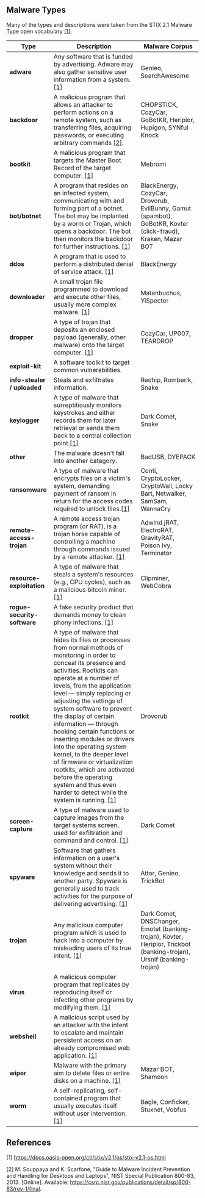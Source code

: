 ## Malware Types
Many of the types and descriptions were taken from the STIX 2.1 Malware Type open vocabulary [[1]](#1).

|Type|Description|Malware Corpus|
|----|-----------|--------------|
|**adware**|Any software that is funded by advertising. Adware may also gather sensitive user information from a system. [[1]](#1)|Genieo, SearchAwesome|
|**backdoor**|A malicious program that allows an attacker to perform actions on a remote system, such as transferring files, acquiring passwords, or executing arbitrary commands [[2]](#2).|CHOPSTICK, CozyCar, GoBotKR, Heriplor, Hupigon, SYNful Knock|
|**bootkit**|A malicious program that targets the Master Boot Record of the target computer. [[1]](#1)|Mebromi|
|**bot/botnet**|A program that resides on an infected system, communicating with and forming part of a botnet. The bot may be implanted by a worm or Trojan, which opens a backdoor. The bot then monitors the backdoor for further instructions. [[1]](#1)|BlackEnergy, CozyCar, Drovorub, EvilBunny, Gamut (spambot), GoBotKR, Kovter (click-fraud), Kraken, Mazar BOT| 
|**ddos**|A program that is used to perform a distributed denial of service attack. [[1]](#1)|BlackEnergy|
|**downloader**|A small trojan file programmed to download and execute other files, usually more complex malware. [[1]](#1)|Matanbuchus, YiSpecter|
|**dropper**|A type of trojan that deposits an enclosed payload (generally, other malware) onto the target computer. [[1]](#1)|CozyCar, UP007, TEARDROP|
|**exploit-kit**|A software toolkit to target common vulnerabilities.||
|**info-stealer / uploaded**|Steals and exfiltrates information.|Redhip, Romberik, Snake|
|**keylogger**|A type of malware that surreptitiously monitors keystrokes and either records them for later retrieval or sends them back to a central collection point.[[1]](#1)|Dark Comet, Snake|
|**other**|The malware doesn't fall into another catagory.|BadUSB, DYEPACK|
|**ransomware**|A type of malware that encrypts files on a victim's system, demanding payment of ransom in return for the access codes required to unlock files.[[1]](#1)|Conti, CryptoLocker, CryptoWall, Locky Bart, Netwalker, SamSam, WannaCry|
|**remote-access-trojan**|A remote access trojan program (or RAT), is a trojan horse capable of controlling a machine through commands issued by a remote attacker. [[1]](#1)|Adwind jRAT, ElectroRAT, GravityRAT, Poison Ivy, Terminator| 
|**resource-exploitation**|A type of malware that steals a system's resources (e.g., CPU cycles), such as a malicious bitcoin miner.[[1]](#1)|Clipminer, WebCobra|
|**rogue-security-software**|A fake security product that demands money to clean phony infections. [[1]](#1)||
|**rootkit**|A type of malware that hides its files or processes from normal methods of monitoring in order to conceal its presence and activities. Rootkits can operate at a number of levels, from the application level — simply replacing or adjusting the settings of system software to prevent the display of certain information — through hooking certain functions or inserting modules or drivers into the operating system kernel, to the deeper level of firmware or virtualization rootkits, which are activated before the operating system and thus even harder to detect while the system is running. [[1]](#1)|Drovorub|
|**screen-capture**|A type of malware used to capture images from the target systems screen, used for exfiltration and command and control. [[1]](#1)|Dark Comet|
|**spyware**|Software that gathers information on a user's system without their knowledge and sends it to another party. Spyware is generally used to track activities for the purpose of delivering advertising. [[1]](#1)|Attor, Genieo, TrickBot|
|**trojan**|Any malicious computer program which is used to hack into a computer by misleading users of its true intent. [[1]](#1)|Dark Comet, DNSChanger, Emotet (banking-trojan), Kovter, Heriplor, Trickbot (banking-trojan), Ursnif (banking-trojan)|
|**virus**|A malicious computer program that replicates by reproducing itself or infecting other programs by modifying them. [[1]](#1)||
|**webshell**|A malicious script used by an attacker with the intent to escalate and maintain persistent access on an already compromised web application. [[1]](#1)||
|**wiper**|Malware with the primary aim to delete files or entire disks on a machine. [[1]](#1)|Mazar BOT, Shamoon|
|**worm**|A self-replicating, self-contained program that usually executes itself without user intervention. [[1]](#1)|Bagle, Conficker, Stuxnet, Vobfus|

## References

<a name="1">[1]</a> https://docs.oasis-open.org/cti/stix/v2.1/os/stix-v2.1-os.html

<a name="2">[2]</a> M. Souppaya and K. Scarfone, "Guide to Malware Incident Prevention and Handling for Desktops and Laptops", NIST Special Publication 800-83, 2013. [Online]. Available: https://csrc.nist.gov/publications/detail/sp/800-83/rev-1/final.
